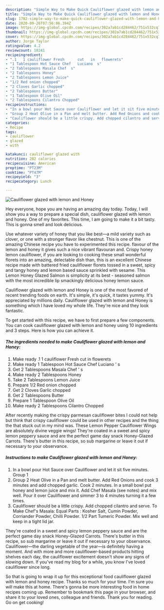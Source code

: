 ```yaml
---
description: "Simple Way to Make Quick Cauliflower glazed with lemon and Honey"
title: "Simple Way to Make Quick Cauliflower glazed with lemon and Honey"
slug: 1782-simple-way-to-make-quick-cauliflower-glazed-with-lemon-and-honey
date: 2020-09-26T07:56:06.394Z
image: https://img-global.cpcdn.com/recipes/302a7ab1cd284462/751x532cq70/cauliflower-glazed-with-lemon-and-honey-recipe-main-photo.jpg
thumbnail: https://img-global.cpcdn.com/recipes/302a7ab1cd284462/751x532cq70/cauliflower-glazed-with-lemon-and-honey-recipe-main-photo.jpg
cover: https://img-global.cpcdn.com/recipes/302a7ab1cd284462/751x532cq70/cauliflower-glazed-with-lemon-and-honey-recipe-main-photo.jpg
author: Jorge Taylor
ratingvalue: 4.2
reviewcount: 10241
recipeingredient:
- ".1   1 cauliflower Fresh      cut   in   flowerets"
- "1 Tablespoon Hot Sauce Chef   Luciano  s"
- "2 Tablespoons Masala Chef  s"
- "2 Tablespoons Honey"
- "2 Tablespoons Lemon Juice"
- "1/2 Red onion chopped"
- "2 Cloves Garlic chopped"
- "2 Tablespoons Butter"
- "1 Tablespoon Olive Oil"
- "2 Tablespoons Cilantro Chopped"
recipeinstructions:
- "In a bowl pour Hot Sauce over Cauliflower and let it sit five minutes. Group 1"
- "Group 2 Heat Olive in a Pan and melt butter. Add Red Onions and cook 3 minutes and add chopped garlic. Cook 2 minutes. In a small bowl put honey and lemon juice and mix it. Add Chef Masala (see notes) and mix well. Pour it over Cauliflower and simmer 3 to 4 minutes turning it a few times."
- "Cauliflower should be a little crispy. Add chopped cilantro and serve. To Make Chef&#39;s Masala: Equal Parts : Kosher Salt, Cumin Powder, Corriander Powder, Chilli Powder. 1/2 Part Tumeric Powder. Mix well and keep in a tight lid jar."
categories:
- Recipe
tags:
- cauliflower
- glazed
- with

katakunci: cauliflower glazed with 
nutrition: 202 calories
recipecuisine: American
preptime: "PT23M"
cooktime: "PT47M"
recipeyield: "3"
recipecategory: Lunch

---
```



![Cauliflower glazed with lemon and Honey](https://img-global.cpcdn.com/recipes/302a7ab1cd284462/751x532cq70/cauliflower-glazed-with-lemon-and-honey-recipe-main-photo.jpg)

Hey everyone, hope you are having an amazing day today. Today, I will show you a way to prepare a special dish, cauliflower glazed with lemon and honey. One of my favorites. This time, I am going to make it a bit tasty. This is gonna smell and look delicious.

Use whatever variety of honey that you like best—a mild variety such as clover, or one with a stronger flavor like chestnut. This is one of the amazing Chinese recipe you have to experimented this recipe. flavour of the lemon and honey it gives such a nice vibrant flavouran and. Crispy honey lemon cauliflower, if you are looking to cooking these small wonderful florets into an amazing, delectable dish than, this is an excellent Chinese recipe made with battered fried cauliflower florets tossed in a sweet, spicy and tangy honey and lemon based sauce sprinkled with sesame. This Lemon Honey Glazed Salmon is simplicity at its best - seasoned salmon with the most incredible lip smackingly delicious honey lemon sauce.

Cauliflower glazed with lemon and Honey is one of the most favored of recent trending foods on earth. It's simple, it's quick, it tastes yummy. It's appreciated by millions daily. Cauliflower glazed with lemon and Honey is something which I have loved my whole life. They're nice and they look fantastic.


To get started with this recipe, we have to first prepare a few components. You can cook cauliflower glazed with lemon and honey using 10 ingredients and 3 steps. Here is how you can achieve it.

<!--inarticleads1-->

##### The ingredients needed to make Cauliflower glazed with lemon and Honey:

1. Make ready .1   1 cauliflower Fresh      cut   in   flowerets
1. Make ready 1 Tablespoon Hot Sauce Chef   Luciano &#39; s
1. Get 2 Tablespoons Masala Chef &#39; s
1. Make ready 2 Tablespoons Honey
1. Take 2 Tablespoons Lemon Juice
1. Prepare 1/2 Red onion chopped
1. Get 2 Cloves Garlic chopped
1. Get 2 Tablespoons Butter
1. Prepare 1 Tablespoon Olive Oil
1. Make ready 2 Tablespoons Cilantro Chopped


After recently making the crispy parmesan cauliflower bites I could not help but think that crispy cauliflower could be used in other recipes and the thing the that stuck out in my mind was. These Lemon Pepper Cauliflower Wings are absolutely divine veggie wings! They&#39;re coated in a sweet and spicy lemon peppery sauce and are the perfect game day snack Honey-Glazed Carrots. There&#39;s butter in this recipe, so sub margarine or leave it out if necessary to your observance. 

<!--inarticleads2-->

##### Instructions to make Cauliflower glazed with lemon and Honey:

1. In a bowl pour Hot Sauce over Cauliflower and let it sit five minutes. Group 1
1. Group 2 Heat Olive in a Pan and melt butter. Add Red Onions and cook 3 minutes and add chopped garlic. Cook 2 minutes. In a small bowl put honey and lemon juice and mix it. Add Chef Masala (see notes) and mix well. Pour it over Cauliflower and simmer 3 to 4 minutes turning it a few times.
1. Cauliflower should be a little crispy. Add chopped cilantro and serve. To Make Chef&#39;s Masala: Equal Parts : Kosher Salt, Cumin Powder, Corriander Powder, Chilli Powder. 1/2 Part Tumeric Powder. Mix well and keep in a tight lid jar.


They&#39;re coated in a sweet and spicy lemon peppery sauce and are the perfect game day snack Honey-Glazed Carrots. There&#39;s butter in this recipe, so sub margarine or leave it out if necessary to your observance. Cauliflower—the darling vegetable of the year—is definitely having a moment. And with more and more cauliflower-based products hitting shelves each day, the cauliflower excitement doesn&#39;t show any signs of slowing down. If you&#39;ve read my blog for a while, you know I&#39;ve loved cauliflower since long. 

So that is going to wrap it up for this exceptional food cauliflower glazed with lemon and honey recipe. Thanks so much for your time. I'm sure you will make this at home. There's gonna be more interesting food in home recipes coming up. Remember to bookmark this page in your browser, and share it to your loved ones, colleague and friends. Thank you for reading. Go on get cooking!
